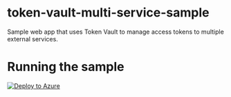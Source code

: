 # token-vault-multi-service-sample
Sample web app that uses Token Vault to manage access tokens to multiple external services.

# Running the sample

[![Deploy to Azure](https://azuredeploy.net/deploybutton.png)](https://azuredeploy.net/)
